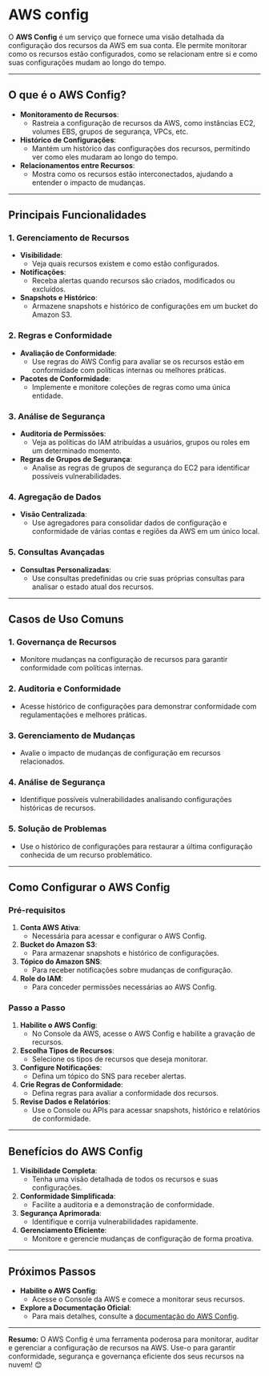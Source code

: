 # AWS config

O **AWS Config** é um serviço que fornece uma visão detalhada da configuração dos recursos da AWS em sua conta. Ele permite monitorar como os recursos estão configurados, como se relacionam entre si e como suas configurações mudam ao longo do tempo.

---

## O que é o AWS Config?

- **Monitoramento de Recursos**:  
  - Rastreia a configuração de recursos da AWS, como instâncias EC2, volumes EBS, grupos de segurança, VPCs, etc.
- **Histórico de Configurações**:  
  - Mantém um histórico das configurações dos recursos, permitindo ver como eles mudaram ao longo do tempo.
- **Relacionamentos entre Recursos**:  
  - Mostra como os recursos estão interconectados, ajudando a entender o impacto de mudanças.

---

## Principais Funcionalidades

### 1. **Gerenciamento de Recursos**
   - **Visibilidade**:  
     - Veja quais recursos existem e como estão configurados.
   - **Notificações**:  
     - Receba alertas quando recursos são criados, modificados ou excluídos.
   - **Snapshots e Histórico**:  
     - Armazene snapshots e histórico de configurações em um bucket do Amazon S3.

### 2. **Regras e Conformidade**
   - **Avaliação de Conformidade**:  
     - Use regras do AWS Config para avaliar se os recursos estão em conformidade com políticas internas ou melhores práticas.
   - **Pacotes de Conformidade**:  
     - Implemente e monitore coleções de regras como uma única entidade.

### 3. **Análise de Segurança**
   - **Auditoria de Permissões**:  
     - Veja as políticas do IAM atribuídas a usuários, grupos ou roles em um determinado momento.
   - **Regras de Grupos de Segurança**:  
     - Analise as regras de grupos de segurança do EC2 para identificar possíveis vulnerabilidades.

### 4. **Agregação de Dados**
   - **Visão Centralizada**:  
     - Use agregadores para consolidar dados de configuração e conformidade de várias contas e regiões da AWS em um único local.

### 5. **Consultas Avançadas**
   - **Consultas Personalizadas**:  
     - Use consultas predefinidas ou crie suas próprias consultas para analisar o estado atual dos recursos.

---

## Casos de Uso Comuns

### 1. **Governança de Recursos**
   - Monitore mudanças na configuração de recursos para garantir conformidade com políticas internas.

### 2. **Auditoria e Conformidade**
   - Acesse histórico de configurações para demonstrar conformidade com regulamentações e melhores práticas.

### 3. **Gerenciamento de Mudanças**
   - Avalie o impacto de mudanças de configuração em recursos relacionados.

### 4. **Análise de Segurança**
   - Identifique possíveis vulnerabilidades analisando configurações históricas de recursos.

### 5. **Solução de Problemas**
   - Use o histórico de configurações para restaurar a última configuração conhecida de um recurso problemático.

---

## Como Configurar o AWS Config

### Pré-requisitos
1. **Conta AWS Ativa**:  
   - Necessária para acessar e configurar o AWS Config.
2. **Bucket do Amazon S3**:  
   - Para armazenar snapshots e histórico de configurações.
3. **Tópico do Amazon SNS**:  
   - Para receber notificações sobre mudanças de configuração.
4. **Role do IAM**:  
   - Para conceder permissões necessárias ao AWS Config.

### Passo a Passo
1. **Habilite o AWS Config**:  
   - No Console da AWS, acesse o AWS Config e habilite a gravação de recursos.
2. **Escolha Tipos de Recursos**:  
   - Selecione os tipos de recursos que deseja monitorar.
3. **Configure Notificações**:  
   - Defina um tópico do SNS para receber alertas.
4. **Crie Regras de Conformidade**:  
   - Defina regras para avaliar a conformidade dos recursos.
5. **Revise Dados e Relatórios**:  
   - Use o Console ou APIs para acessar snapshots, histórico e relatórios de conformidade.

---

## Benefícios do AWS Config

1. **Visibilidade Completa**:  
   - Tenha uma visão detalhada de todos os recursos e suas configurações.
2. **Conformidade Simplificada**:  
   - Facilite a auditoria e a demonstração de conformidade.
3. **Segurança Aprimorada**:  
   - Identifique e corrija vulnerabilidades rapidamente.
4. **Gerenciamento Eficiente**:  
   - Monitore e gerencie mudanças de configuração de forma proativa.

---

## Próximos Passos
- **Habilite o AWS Config**:  
  - Acesse o Console da AWS e comece a monitorar seus recursos.
- **Explore a Documentação Oficial**:  
  - Para mais detalhes, consulte a [documentação do AWS Config](https://docs.aws.amazon.com/config/latest/developerguide/).

---

**Resumo:** O AWS Config é uma ferramenta poderosa para monitorar, auditar e gerenciar a configuração de recursos na AWS. Use-o para garantir conformidade, segurança e governança eficiente dos seus recursos na nuvem! 😊

